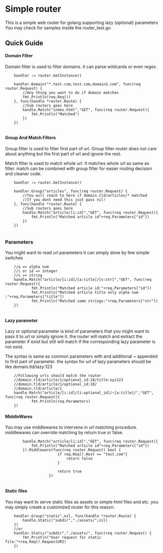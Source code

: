 # Simple router
This is a simple web router for golang supporting lazy (optional) parameters
You may check for samples inside the router_test.go

## Quick Guide
#### Domain Filter
Domain filter is used to filter domains. it can parse wildcards or even regex.
```
    handler := router.GetInstance()
    
	handler.Domain("*.test.com,test.com,domain2.com", func(req router.Request) {
		//Any thing you want to do if domain matches
		fmt.Println(req.Req())
	}, func(handle *router.Route) {
		//Sub routers goes here
		handle.Match("index.html","GET", func(req router.Request){
			fmt.Println("Matched")
		})
	})
	
```

#### Group And Match Filters
Group filter is used to filter first part of url. Group filter router does not care about anything but the first part of url and ignore the rest.

Match filter is used to match whole url. It matches whole url as same as filter. match can be combined with group filter for easier routing decision and cleaner code.
```
    handler := router.GetInstance()
    
	handler.Group("articles", func(req router.Request) {
	    //You will reach to here if domain.tld/articles/* matched 
		//If you dont need this just pass nil!
	}, func(handle *router.Route) {
		//Sub routers goes here
		handle.Match("article/[i:id]","GET", func(req router.Request){
			fmt.Println("Matched article id"+req.Parameters["id"])
		})
	})
	
```

### Parameters
You might want to read url parameters it can simply done by few simple switches
```
	//a => alpha num
	//i or id => integer
	//s => string
	handle.Match("article/[i:id]/[a:title]/[s:str]","GET", func(req router.Request){
			fmt.Println("Matched article id:"+req.Parameters["id"])
			fmt.Println("Matched article title only alpha num :"+req.Parameters["title"])
			fmt.Println("Matched some strings:"+req.Parameters["str"])
	})
		
``` 

#### Lazy parameter
Lazy or optional parameter is kind of parameters that you might want to pass it to url or simply ignore it. the router will match and extract the parameter if exist but still will match if the corresponding lazy parameter is not exist.

The syntax is same as common parameters with and additional ~ appended to first part of parameter. the syntax for url of lazy parameters should be like domain.tld/lazy:123

```
    //Following urls should match the router
    //domain.tld/article/1/optional_id:18/title:xyz123
    //domain.tld/article/1/optional_id:18/
    //domain.tld/article/1
   	handle.Match("article/[i:id]/[i:optional_id]/~[a:title]/","GET", func(req router.Request){
   			fmt.Println(req.Parameters)
   	})
```


#### MiddleWares
You may use middlewares to intervene in url matching procedure. middlewares can override matching by return true or false.
```
        handle.Match("article/[i:id]","GET", func(req router.Request){
			fmt.Println("Matched article id"+req.Parameters["id"])
		}).Middleware(func(req router.Request) bool {
          				if req.Req().Host == "test.com"{
          					return false
          				}
          
          				return true
          			})
		
```


#### Static files
You may want to serve static files as assets or simple html files and etc. you may simply create a customized router for this reason.
```
	handler.Group("static",nil, func(handle *router.Route) {
		handle.Static("subdir","./assets/",nil)
	})
	//or
	handler.Static("subdir","./assets/", func(req router.Request) {
    	fmt.Println("User request for static file:"+req.Req().RequestURI)
    })
```